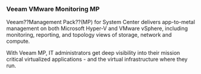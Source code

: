 ### Veeam VMware Monitoring MP

Veeam??Management Pack??(MP) for System Center delivers app-to-metal management on both Microsoft Hyper-V and VMware vSphere, including monitoring, reporting, and topology views of storage, network and compute.

With Veeam MP, IT administrators get deep visibility into their mission critical virtualized applications - and the virtual infrastructure where they run.

